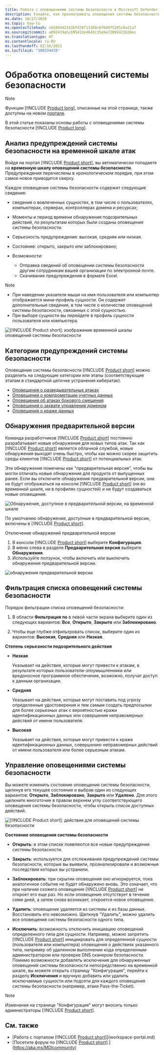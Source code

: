 ```yaml
---
title: Работа с оповещениями системы безопасности в Microsoft Defender для удостоверений
description: Узнайте, как просматривать оповещения системы безопасности, выданные Microsoft Defender для удостоверений
ms.date: 10/27/2020
ms.topic: how-to
ms.openlocfilehash: cb589442143bfd78f13360c076d9f5205c0a21af
ms.sourcegitcommit: a892419a5cb95412e4643c35a9a72092421628ec
ms.translationtype: HT
ms.contentlocale: ru-RU
ms.lasthandoff: 02/16/2021
ms.locfileid: "100534435"
---
```

# <a name="working-with-security-alerts"></a>Обработка оповещений системы безопасности

> [!NOTE]
> Функции [!INCLUDE [Product long](includes/product-long.md)], описанные на этой странице, также доступны на новом [портале](https://portal.cloudappsecurity.com).

В этой статье показаны основы работы с оповещениями системы безопасности [!INCLUDE [Product long](includes/product-long.md)].

<a name="review-suspicious-activities-on-the-attack-time-line"></a>

## <a name="review-security-alerts-on-the-attack-timeline"></a>Анализ предупреждений системы безопасности на временной шкале атак 

Войдя на портал [!INCLUDE [Product short](includes/product-short.md)], вы автоматически попадаете на **временную шкалу оповещений системы безопасности**. Предупреждения перечислены в хронологическом порядке, при этом самое новое приводится сверху.

Каждое оповещение системы безопасности содержит следующие сведения:

- сведения о вовлеченных сущностях, в том числе о пользователях, компьютерах, серверах, контроллерах домена и ресурсах;

- Моменты и период времени обнаружения подозрительных действий, по результатам которых были созданы оповещения системы безопасности.
- Серьезность предупреждения: высокая, средняя или низкая.
- Состояние: открыто, закрыто или заблокировано;
- Возможности:
  - Отправка сведений об оповещении системы безопасности другим сотрудникам вашей организации по электронной почте.
  - Скачивание предупреждения в формате Excel.

> [!NOTE]
>
> - При наведении указателя мыши на имя пользователя или компьютер отображается мини-профиль сущности. Он содержит дополнительные сведения, в том числе о количестве оповещений системы безопасности, связанных с этой сущностью.
> - При выборе сущности вы перейдете в профиль сущности пользователя или компьютера.

![[!INCLUDE [Product short](includes/product-short.md)]: изображение временной шкалы оповещений системы безопасности](media/sa-timeline.png)

## <a name="security-alert-categories"></a>Категории предупреждений системы безопасности

Оповещения системы безопасности [!INCLUDE [Product short](includes/product-short.md)] можно разделить на следующие категории или этапы (соответствующие этапам в стандартной цепочке устранения кибератак).

- [Оповещения о разведывательных атаках](reconnaissance-alerts.md)
- [Оповещения о компрометации учетных данных](compromised-credentials-alerts.md)
- [Оповещения об атаках бокового смещения](lateral-movement-alerts.md)
- [Оповещения о захвате управления доменом](domain-dominance-alerts.md)
- [Оповещения о краже данных](exfiltration-alerts.md)

## <a name="preview-detections"></a>Обнаружения предварительной версии 

Команда разработчиков [!INCLUDE [Product short](includes/product-short.md)] постоянно разрабатывает новые обнаружения для новых типов атак. Так как [!INCLUDE [Product short](includes/product-short.md)] является облачной службой, новые обнаружения выходят очень быстро, чтобы как можно скорее защитить среды клиентов [!INCLUDE [Product short](includes/product-short.md)] от потенциальных атак.

Эти обнаружения помечены как "предварительная версия", чтобы вы могли отличать новые обнаружения для продукта от выпущенных ранее. Если вы отключите обнаружения предварительной версии, они не будут отображаться на консоли [!INCLUDE [Product short](includes/product-short.md)] (ни во временной шкале, ни в профилях сущностей) и не будут создаваться новые оповещения.

![Обнаружение, доступное в предварительной версии, на временной шкале](media/preview-detection-in-timeline.png)

По умолчанию обнаружения, доступные в предварительной версии, включены в [!INCLUDE [Product short](includes/product-short.md)].

Отключение обнаружений предварительной версии

1. В консоли [!INCLUDE [Product short](includes/product-short.md)] выберите **Конфигурация**.
1. В меню слева в разделе **Предварительная версия** выберите **Обнаружения**.
1. Используйте ползунок, чтобы включить или выключить обнаружения предварительной версии.

![обнаружения предварительной версии](media/preview-detections.png)

## <a name="filter-security-alerts-list"></a>Фильтрация списка оповещений системы безопасности

Порядок фильтрации списка оповещений безопасности:

1. В области **Фильтрация по** в левой части экрана выберите один из следующих вариантов: **Все**, **Открыто**, **Закрыто** или **Заблокировано**.

1. Чтобы еще глубже отфильтровать список, выберите один из вариантов: **Высокая**, **Средняя** или **Низкая**.

**Степень серьезности подозрительного действия**

- **Низкая**

    Указывает на действия, которые могут привести к атакам, в результате которых пользователи-злоумышленники или вредоносное программное обеспечение, возможно, получат доступ к данным организации.

- **Средняя**

    Указывает на действия, которые могут поставить под угрозу определенные удостоверения и тем самым создать предпосылки для более серьезных атак с вероятностью кражи идентификационных данных или совершения неправомерных действий от имени пользователя.

- **Высокая**

    Указывает на действия, которые могут привести к краже идентификационных данных, совершению неправомерных действий от имени пользователя или более серьезным атакам.

## <a name="managing-security-alerts"></a>Управление оповещениями системы безопасности

Вы можете изменить состояние оповещения системы безопасности, щелкнув его текущее состояние и выбрав один из следующих вариантов: **Открыто**, **Заблокировано**, **Закрыто** или **Удалено**.
Для этого щелкните многоточие в правом верхнем углу соответствующего оповещения системы безопасности, чтобы открыть список доступных действий.

![[!INCLUDE [Product short](includes/product-short.md)]: действия для оповещений системы безопасности](media/sa-actions.png)

**Состояние оповещения системы безопасности**

- **Открыть**: в этом списке появляются все новые предупреждения системы безопасности.

- **Закрыть**: используется для отслеживания предупреждений системы безопасности, которые вы выявили, проанализировали и возможные последствия которых вы устранили.

- **Заблокировать**: при скрытии оповещения оно игнорируется, пока аналогичное событие не будет обнаружено вновь. Это означает, что при наличии схожего оповещения [!INCLUDE [Product short](includes/product-short.md)] не откроет его еще раз. Но если оповещение отсутствует в течение семи дней, а затем снова возникает, откроется новое оповещение.

- **Удалить**: оповещение удаляется из системы и из базы данных. Восстановить его невозможно. Щелкнув "Удалить", можно удалить все оповещения системы безопасности одного типа.

- **Исключить**: возможность отключить инициацию оповещений определенного типа для сущности. Например, можно запретить [!INCLUDE [Product short](includes/product-short.md)] инициировать для определенной сущности (пользователя или компьютера) оповещения о действиях указанного типа, например об удаленном выполнении кода определенным администратором или проверке DNS сканером безопасности. Помимо возможности добавлять исключения для обнаруженных оповещений системы безопасности непосредственно на временной шкале, вы можете открыть страницу "Конфигурация", перейти к разделу **Исключения** и вручную добавить или удалить исключаемые сущности или подсети для каждого оповещения системы безопасности (например, атаки Pass-the-Ticket).

> [!NOTE]
> Изменения на странице "Конфигурация" могут вносить только администраторы [!INCLUDE [Product short](includes/product-short.md)].

## <a name="see-also"></a>См. также

- [Работа с порталом [!INCLUDE [Product short](includes/product-short.md)]](workspace-portal.md)
- [Посетите форум по [!INCLUDE [Product short](includes/product-short.md)].](https://aka.ms/MDIcommunity)
